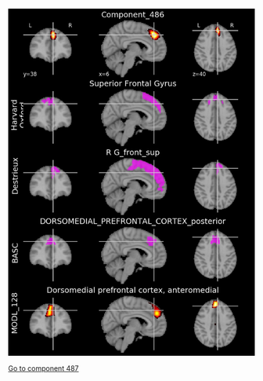 


![486](preliminary/486.jpg "Component 486")

[Go to component 487](https://parietal-inria.github.io/MODL_atlas/512/487 "Component 487")